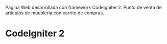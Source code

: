 Pagina Web desarrollada con framework Codeigniter 2. Punto de venta de articulos de muebleria con carrito de compras.
# CodeIgniter 2
